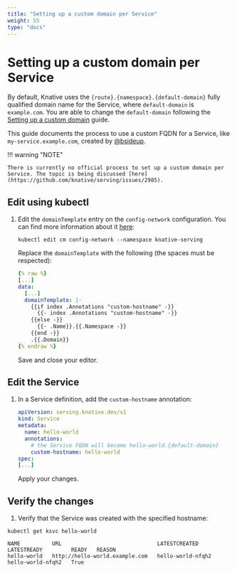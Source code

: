 ```yaml
---
title: "Setting up a custom domain per Service"
weight: 55
type: "docs"
---
```


# Setting up a custom domain per Service

By default, Knative uses the `{route}.{namespace}.{default-domain}` fully qualified domain name for the Service, where `default-domain` is `example.com`. You are able to change the `default-domain` following the [Setting up a custom domain](./using-a-custom-domain.md) guide.

This guide documents the process to use a custom FQDN for a Service, like `my-service.example.com`, created by [@bsideup](https://bsideup.github.io/posts/knative_custom_domains/).

!!! warning "NOTE"

    There is currently no official process to set up a custom domain per Service. The topic is being discussed [here](https://github.com/knative/serving/issues/2985).

## Edit using kubectl

1. Edit the `domainTemplate` entry on the `config-network` configuration. You can find more information about it [here](https://github.com/knative/serving/blob/main/config/core/configmaps/network.yaml#L89):

   ```shell
   kubectl edit cm config-network --namespace knative-serving
   ```

   Replace the `domainTemplate` with the following (the spaces must be respected):

   ```yaml
   {% raw %}
   [...]
   data:
     [...]
     domainTemplate: |-
       {{if index .Annotations "custom-hostname" -}}
         {{- index .Annotations "custom-hostname" -}}
       {{else -}}
         {{- .Name}}.{{.Namespace -}}
       {{end -}}
       .{{.Domain}}
   {% endraw %}
   ```

   Save and close your editor.

## Edit the Service

1. In a Service definition, add the `custom-hostname` annotation:

   ```yaml
   apiVersion: serving.knative.dev/v1
   kind: Service
   metadata:
     name: hello-world
     annotations:
       # the Service FQDN will become hello-world.{default-domain}
       custom-hostname: hello-world
   spec:
   [...]
   ```

   Apply your changes.

## Verify the changes

1. Verify that the Service was created with the specified hostname:

  ```shell
  kubectl get ksvc hello-world

  NAME          URL                              LATESTCREATED       LATESTREADY         READY   REASON
  hello-world   http://hello-world.example.com   hello-world-nfqh2   hello-world-nfqh2   True
  ```
